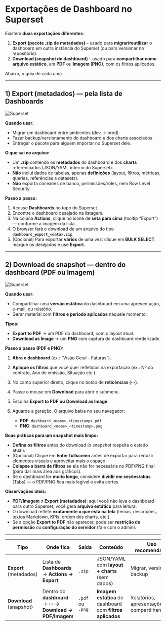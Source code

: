 # Exportações de Dashboard no Superset

Existem **duas exportações diferentes**:

1. **Export (pacote .zip de metadados)** – usado para **migrar/reutilizar** o dashboard em outra instância do Superset (ou para versionar no repositório).
2. **Download (snapshot do dashboard)** – usado para **compartilhar como arquivo estático**, em **PDF** ou **Imagem (PNG)**, com os filtros aplicados.

Abaixo, o guia de cada uma.

---

## 1) Export (metadados) — pela lista de Dashboards

![Superset](../../../../assets/images/export.png)

**Quando usar:**

* Migrar um dashboard entre ambientes (dev → prod).
* Fazer backup/versionamento do dashboard e dos charts associados.
* Entregar o pacote para alguém importar no Superset dele.

**O que sai no arquivo:**

* Um **.zip** contendo os **metadados** do dashboard e dos **charts** referenciados (JSON/YAML interno do Superset).
* **Não** inclui dados de tabelas, apenas **definições** (layout, filtros, métricas, queries, referências a datasets).
* **Não** exporta conexões de banco, permissões/roles, nem Row Level Security.

**Passo a passo:**

1. Acesse **Dashboards** no topo do Superset.
2. Encontre o dashboard desejado na listagem.
3. Na coluna **Actions**, clique no ícone de **seta para cima** (tooltip “Export”) — conforme a imagem da lista.
4. O browser fará o download de um arquivo do tipo **`dashboard_export_<data>.zip`**.
5. (Opcional) Para exportar **vários** de uma vez: clique em **BULK SELECT**, marque os desejados e use **Export**.


---

## 2) Download de snapshot — dentro do dashboard (PDF ou Imagem)

![Superset](../../../../assets/images/export_pdf.png)

**Quando usar:**

* Compartilhar uma **versão estática** do dashboard em uma apresentação, e-mail, ou relatório.
* Gerar material com **filtros e período aplicados** naquele momento.

**Tipos:**

* **Export to PDF** → um PDF do dashboard, com o layout atual.
* **Download as Image** → um **PNG** com captura do dashboard renderizado.

**Passo a passo (PDF e PNG):**

1. **Abra o dashboard** (ex.: “Visão Geral – Faturas”).
2. **Aplique os filtros** que você quer refletidos na exportação (ex.: Nº do contrato, Ano de emissão, Situação etc.).
3. No canto superior direito, clique no botão de **reticências (⋯)**.
4. Passe o mouse em **Download** para abrir o submenu.
5. Escolha **Export to PDF** **ou** **Download as Image**.
6. Aguarde a geração. O arquivo baixa no seu navegador:

    * **PDF**: `dashboard_<nome>_<timestamp>.pdf`
    * **PNG**: `dashboard_<nome>_<timestamp>.png`

**Boas práticas para um snapshot mais limpo:**

* **Defina os filtros** antes do download (o snapshot respeita o estado atual).
* (Opcional) Clique em **Enter fullscreen** antes de exportar para reduzir elementos visuais e aproveitar mais o espaço.
* **Colapse a barra de filtros** se ela não for necessária no PDF/PNG final (para dar mais área aos gráficos).
* Se o dashboard for **muito longo**, considere **dividir em seções/abas** (Tabs) — o PDF/PNG fica mais legível e evita cortes.

**Observações úteis:**

* **PDF/Imagem ≠ Export (metadados)**: aqui você não leva o dashboard para outro Superset; você gera **arquivo estático** para leitura.
* O download reflete **exatamente o que está na tela** (temas, descrições, textos Markdown, KPIs, ordem dos charts, etc.).
* Se a opção **Export to PDF** não aparecer, pode ser **restrição de permissão** ou **configuração do servidor** (fale com o admin).

---

| Tipo                    | Onde fica                                               | Saída            | Conteúdo                                                   | Uso recomendado                             |
| ----------------------- | ------------------------------------------------------- | ---------------- | ---------------------------------------------------------- | ------------------------------------------- |
| **Export** (metadados)  | Lista de **Dashboards** → **Actions → Export**          | `.zip`           | JSON/YAML com **layout + charts** (sem dados)              | Migrar, versionar, backup                   |
| **Download** (snapshot) | Dentro do **dashboard** → **⋯ → Download → PDF/Imagem** | `.pdf` ou `.png` | **Imagem estática** do dashboard com **filtros aplicados** | Relatórios, apresentações, compartilhamento |

